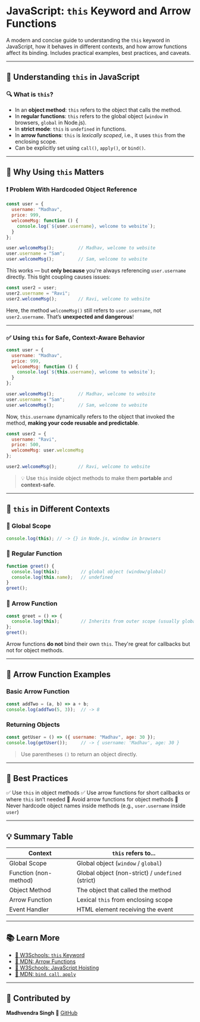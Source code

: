# JavaScript: `this` Keyword and Arrow Functions

A modern and concise guide to understanding the `this` keyword in JavaScript, how it behaves in different contexts, and how arrow functions affect its binding. Includes practical examples, best practices, and caveats.

---

## 📌 Understanding `this` in JavaScript

### 🔍 What is `this`?

* In an **object method**: `this` refers to the object that calls the method.
* In **regular functions**: `this` refers to the global object (`window` in browsers, `global` in Node.js).
* In **strict mode**: `this` is `undefined` in functions.
* In **arrow functions**: `this` is *lexically scoped*, i.e., it uses `this` from the enclosing scope.
* Can be explicitly set using `call()`, `apply()`, or `bind()`.

---

## 🧠 Why Using `this` Matters

### ❗ Problem With Hardcoded Object Reference

```javascript
const user = {
  username: "Madhav",
  price: 999,
  welcomeMsg: function () {
    console.log(`${user.username}, welcome to website`);
  }
};

user.welcomeMsg();         // Madhav, welcome to website
user.username = "Sam";
user.welcomeMsg();         // Sam, welcome to website
```

This works — but **only because** you're always referencing `user.username` directly. This tight coupling causes issues:

```javascript
const user2 = user;
user2.username = "Ravi";
user2.welcomeMsg();        // Ravi, welcome to website
```

Here, the method `welcomeMsg()` still refers to `user.username`, not `user2.username`. That’s **unexpected and dangerous**!

---

### ✅ Using `this` for Safe, Context-Aware Behavior

```javascript
const user = {
  username: "Madhav",
  price: 999,
  welcomeMsg: function () {
    console.log(`${this.username}, welcome to website`);
  }
};

user.welcomeMsg();         // Madhav, welcome to website
user.username = "Sam";
user.welcomeMsg();         // Sam, welcome to website
```

Now, `this.username` dynamically refers to the object that invoked the method, **making your code reusable and predictable**.

```javascript
const user2 = {
  username: "Ravi",
  price: 500,
  welcomeMsg: user.welcomeMsg
};

user2.welcomeMsg();        // Ravi, welcome to website
```

> 💡 Use `this` inside object methods to make them **portable** and **context-safe**.

---

## 🧪 `this` in Different Contexts

### 🔷 Global Scope

```javascript
console.log(this); // -> {} in Node.js, window in browsers
```

### 🔷 Regular Function

```javascript
function greet() {
  console.log(this);        // global object (window/global)
  console.log(this.name);   // undefined
}
greet();
```

### 🔷 Arrow Function

```javascript
const greet = () => {
  console.log(this);        // Inherits from outer scope (usually global)
};
greet();
```

Arrow functions **do not** bind their own `this`. They're great for callbacks but not for object methods.

---

## 🔁 Arrow Function Examples

### Basic Arrow Function

```javascript
const addTwo = (a, b) => a + b;
console.log(addTwo(5, 3));  // -> 8
```

### Returning Objects

```javascript
const getUser = () => ({ username: "Madhav", age: 30 });
console.log(getUser());     // -> { username: 'Madhav', age: 30 }
```

> Use parentheses `()` to return an object directly.

---

## 🧭 Best Practices

✅ Use `this` in object methods
✅ Use arrow functions for short callbacks or where `this` isn’t needed
🚫 Avoid arrow functions for object methods
🚫 Never hardcode object names inside methods (e.g., `user.username` inside `user`)

---

## 💡 Summary Table

| Context               | `this` refers to...                               |
| --------------------- | ------------------------------------------------- |
| Global Scope          | Global object (`window` / `global`)               |
| Function (non-method) | Global object (non-strict) / `undefined` (strict) |
| Object Method         | The object that called the method                 |
| Arrow Function        | Lexical `this` from enclosing scope               |
| Event Handler         | HTML element receiving the event                  |

---

## 📚 Learn More

* [🔗 W3Schools: `this` Keyword](https://www.w3schools.com/js/js_this.asp)
* [🔗 MDN: Arrow Functions](https://developer.mozilla.org/en-US/docs/Web/JavaScript/Reference/Functions/Arrow_functions)
* [🔗 W3Schools: JavaScript Hoisting](https://www.w3schools.com/js/js_hoisting.asp)
* [🔗 MDN: `bind`, `call`, `apply`](https://developer.mozilla.org/en-US/docs/Web/JavaScript/Reference/Global_objects/Function)

---

## 🙌 Contributed by

**Madhvendra Singh**
📂 [GitHub](https://github.com/madhvendrasingh007)
